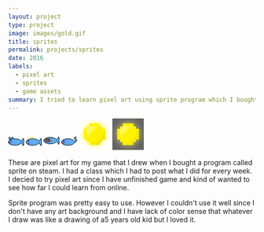 ```yaml
---
layout: project
type: project
image: images/gold.gif
title: sprites
permalink: projects/sprites
date: 2016
labels:
  - pixel art
  - sprites
  - game assets
summary: I tried to learn pixel art using sprite program which I bought it from steam on sale.
---
```


<img class="ui medium right floated rounded image" src="../images/cat_fish.png">
<img class="ui medium right floated rounded image" src="../images/crown_fish.png">
<img class="ui medium right floated rounded image" src="../images/BigEyeFish.png">
<img class="ui medium right floated rounded image" src="../images/dog_fish.png">
<img class="ui medium right floated rounded image" src="../images/gold64.png">
<img class="ui medium right floated rounded image" src="../images/gold.gif">

These are pixel art for my game that I drew when I bought a program called sprite on steam. I had a class which I had to post what I did for every week. I decied to try pixel art since I have unfinished game and kind of wanted to see how far I could learn from online. 

Sprite program was pretty easy to use. However I couldn't use it well since I don't have any art background and I have lack of color sense that whatever I draw was like a drawing of a5 years old kid but I loved it.
